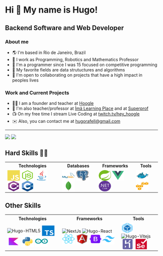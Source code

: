 # Hi 👋 My name is Hugo!

## Backend Software and Web Developer
 
 <!-- I'm 21 years old and I code since I was 15. I started in competitive programming and  -->
 
 ### About me
 
 * 🌎 I'm based in Rio de Janeiro, Brazil
 * 🚀 I work as Programming, Robotics and Mathematics Professor
 * 🌱 I'm a programmer since I was 15 focused on competitive programming
 * 🧠 My favorite fields are data strutuctures and algorithms
 * 🤝 I'm open to collaborating on projects that have a high impact in peoples lives
 
 ### Work and Current Projects
 
 * 🧑‍💻 I am a founder and teacher at [Hoogle](https://www.linkedin.com/company/hoogle) 
 * 💼 I'm also teacher/professor at [Ímã Learning Place](https://github.com/imalearningplace-education) and at [Superprof](https://www.linkedin.com/company/superprof)
 * 📺 On my free time I stream Live Coding at [twitch.tv/hey_hoogle](https://www.twitch.tv/hey_hoogle)
 * ✉️ Also, you can contact me at [hugorafell@gmail.com](mailto:hugorafell@gmail.com)
 
<!-- ### My Articles and where to find me -->

 
 <hr>
 
 <div style="align = center" >
  <img height="150em" src="https://github-readme-stats.vercel.app/api?username=hgrafa&show_icons=true&theme=tokyonight&include_all_commits=true&count_private=true&hide=stars&hide_border=true"/>
  <!-- <img height="140em" src="https://github-readme-stats.vercel.app/api/top-langs/?username=hgrafa&layout=compact&langs_count=7&theme=tokyonight&exclude_repo=beecrowd-solutions&hide_border=true&hide=makefile"/> -->
  <img height="150em" src="http://github-readme-streak-stats.herokuapp.com?user=hgrafa&theme=tokyonight&hide_border=true&fire=FF00E9" />
  <!-- <img height="287em" src="https://activity-graph.herokuapp.com/graph?username=hgrafa&theme=github&hide_border=true&bg_color=1A1B27&color=628FDA&line=2BAEAE&point=FE00E8&custom_title=Hugo%20Rafael's%20Commits%20Graph" alt="GitHub Commits Graph" />  -->
</div>

## Hard Skills 🧑‍💻

<div style="display: inline_block; align = center">
  <table>
    <tr>
      <th> Technologies</th>
      <th> Databases </th>
      <th> Frameworks </th>
     <th> Tools </th>
    </tr>
    <tr>
      <td>
        <img align="center" alt="Hugo-JS" height="35" width="42" src="https://raw.githubusercontent.com/devicons/devicon/master/icons/javascript/javascript-plain.svg">
        <img align="center" alt="Hugo-NodeJs" height="35" width="42" src="https://raw.githubusercontent.com/devicons/devicon/master/icons/nodejs/nodejs-original.svg">
        <img align="center" alt="Hugo-Java" height="35" width="42" src="https://raw.githubusercontent.com/devicons/devicon/master/icons/java/java-original.svg">
        <img align="center" alt="Hugo-C#" height="35" width="42" src="https://raw.githubusercontent.com/devicons/devicon/master/icons/csharp/csharp-original.svg">   
        <img align="center" alt="Hugo-Cplusplus" height="35" width="42" src="https://raw.githubusercontent.com/devicons/devicon/master/icons/cplusplus/cplusplus-original.svg"> 
      </td>
      <td> 
        <img align="center" alt="Hugo-MySQL" height="35" width="42" src="https://raw.githubusercontent.com/devicons/devicon/master/icons/mysql/mysql-original-wordmark.svg">
        <img align="center" alt="Hugo-PostreSQL" height="35" width="42"  src="https://raw.githubusercontent.com/devicons/devicon/master/icons/postgresql/postgresql-original.svg">
        <img align="center" alt="Hugo-MongoDB" height="35" width="42" src="https://raw.githubusercontent.com/devicons/devicon/master/icons/mongodb/mongodb-original.svg">
      </td>
      <td>
          <img align="center" alt="Hugo-Springboot" height="35" width="40" src="https://raw.githubusercontent.com/devicons/devicon/master/icons/spring/spring-original.svg">
        <img align="center" alt="Hugo-Vuejs" height="35" width="40" src="https://raw.githubusercontent.com/devicons/devicon/master/icons/vuejs/vuejs-original.svg">
            <img align="center" alt="Hugo-dotnetcore" height="35" width="40" src="https://raw.githubusercontent.com/devicons/devicon/master/icons/dotnetcore/dotnetcore-original.svg">
      </td>
     <td>
        <img align="center" alt="Hugo-Docker" height="35" width="42" src="https://raw.githubusercontent.com/devicons/devicon/master/icons/docker/docker-original.svg">
        <img align="center" alt="Hugo-MongoDB" height="35" width="42" src="https://raw.githubusercontent.com/devicons/devicon/master/icons/amazonwebservices/amazonwebservices-original.svg">
     </td>
    </tr>
 </table> 
 
  
</div>
 
 ## Other Skills
 
  <table>
    <tr>
      <th> Technologies </th>
      <th> Frameworks </th>
      <th> Tools </th>
    </tr>
    <tr>
      <td>
        <img align="center" alt="Hugo-HTML5" width="35" height="35" src="https://raw.githubusercontent.com/danielcranney/readme-generator/main/public/icons/skills/html5-colored.svg"/>
       <img align="center" alt="Hugo-TS" height="35" width="42" src="https://raw.githubusercontent.com/devicons/devicon/master/icons/typescript/typescript-plain.svg">
       <img align="center" alt="Hugo-Kotlin" height="32" width="42" src="https://raw.githubusercontent.com/devicons/devicon/master/icons/kotlin/kotlin-original.svg">
       <img align="center" alt="Hugo-Python" height="35" width="42" src="https://raw.githubusercontent.com/devicons/devicon/master/icons/python/python-original.svg">
       <img align="center" alt="Hugo-Arduino" height="35" width="42" src="https://raw.githubusercontent.com/devicons/devicon/master/icons/arduino/arduino-original.svg">
      </td>
      <td>
        <img align="center" width="32" height="32" alt="NextJs" src="https://raw.githubusercontent.com/danielcranney/readme-generator/main/public/icons/skills/nextjs-colored-dark.svg"/>
         <img align="center" alt="Hugo-React" height="35" width="35" src="https://raw.githubusercontent.com/danielcranney/readme-generator/main/public/icons/skills/express-colored-dark.svg">
        <img align="center" alt="Hugo-React" height="35" width="42" src="https://raw.githubusercontent.com/devicons/devicon/master/icons/react/react-original.svg">
         <img align="center" alt="Hugo-Bootstrap" height="35" width="40" src="https://raw.githubusercontent.com/devicons/devicon/master/icons/angularjs/angularjs-original.svg">
        <img align="center" alt="Hugo-Bootstrap" height="35" width="40" src="https://raw.githubusercontent.com/devicons/devicon/master/icons/bootstrap/bootstrap-original.svg">
       <img align="center" alt="Hugo-Tailwind" height="35" width="40"  src="https://raw.githubusercontent.com/devicons/devicon/master/icons/tailwindcss/tailwindcss-plain.svg">
      </td>
      <td>
        <img align="center" alt="Hugo-Webpack" height="35" width="40" src="https://raw.githubusercontent.com/devicons/devicon/master/icons/webpack/webpack-original.svg">
        <img align="center" alt="Hugo-Vitejs" height="35" width="40" src="https://camo.githubusercontent.com/61e102d7c605ff91efedb9d7e47c1c4a07cef59d3e1da202fd74f4772122ca4e/68747470733a2f2f766974656a732e6465762f6c6f676f2e737667">
        <img align="center" alt="Hugo-Heroku" height="35" width="42" src="https://raw.githubusercontent.com/devicons/devicon/master/icons/heroku/heroku-plain.svg">
        <img align="center" alt="Hugo-Selenium" height="35" width="40" src="https://raw.githubusercontent.com/devicons/devicon/master/icons/selenium/selenium-original.svg">
      </td>
    </tr>
  </table>
